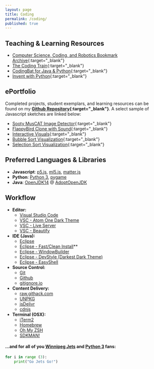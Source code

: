 ```yaml
---
layout: page
title: Coding
permalink: /coding/
published: true
---
```


## Teaching & Learning Resources
- [Computer Science, Coding, and Robotics Bookmark Archive](/media/compsci_bookmarks.html){:target="_blank"}
- [The Coding Train](https://thecodingtrain.com/){:target="_blank"}
- [CodingBat for Java & Python](https://codingbat.com/python){:target="_blank"}
- [Invent with Python](https://inventwithpython.com/){:target="_blank"}

## ePortfolio
Completed projects, student exemplars, and learning resources can be found on my **[Github Repository](https://github.com/mvpoirier/){:target="_blank"}**. A select sample of Javascript sketches are linked below:

- [Sooty MusCAT Image Detector](https://raw.githack.com/mvpoirier/Javascript/master/sootyDetector/index.html){:target="_blank"}
- [FlappyBird Clone with Sound](https://rawcdn.githack.com/mvpoirier/Javascript/10c9ddfab73272a126eefb6ac23b20ef061236a2/flappyBirdClones/WEEK3/index.html){:target="_blank"}
- [Interactive Visuals](https://raw.githack.com/mvpoirier/Javascript/master/squareCircle/index.html){:target="_blank"}
- [Bubble Sort Visualization](https://raw.githack.com/mvpoirier/Javascript/master/sortingVisualization/bubbleSort.html){:target="_blank"}
- [Selection Sort Visualization](https://raw.githack.com/mvpoirier/Javascript/master/sortingVisualization/selectionSort.html){:target="_blank"}

## Preferred Languages & Libraries
- **Javascript**: [p5.js](https://p5js.org/), [ml5.js](https://ml5js.org/), [matter.js](https://brm.io/matter-js/)
- **Python**: [Python 3](https://www.python.org/downloads/), [pygame](https://www.pygame.org/news)
- **Java**: [OpenJDK14](https://openjdk.java.net/) @ [AdoptOpenJDK](https://adoptopenjdk.net/)

## Workflow
- **Editor:**
    - [Visual Studio Code](https://code.visualstudio.com/)
    - [VSC - Atom One Dark Theme](https://marketplace.visualstudio.com/items?itemName=akamud.vscode-theme-onedark)
    - [VSC - Live Server](https://marketplace.visualstudio.com/items?itemName=ritwickdey.LiveServer)
    - [VSC - Beautify](https://marketplace.visualstudio.com/items?itemName=HookyQR.beautify)
- **IDE (Java):**
    - [Eclipse](https://www.eclipse.org/downloads/)
    - [Eclipse - Fast/Clean Install](https://gist.github.com/mvpoirier/90e3e2d7aa55ec78902f63416f147fde)**
    - [Eclipse - WindowBuilder](https://www.eclipse.org/windowbuilder/)
    - [Eclipse - DevStyle (Darkest Dark Theme)](https://www.genuitec.com/products/devstyle/)
    - [Eclipse - EasyShell](marketplace.eclipse.org/content/easyshell)
- **Source Control:**
    - [Git](https://git-scm.com/)
    - [Github](https://github.com/)
    - [gitignore.io](https://gitignore.io/)
- **Content Delivery:**
    - [raw.githack.com](https://raw.githack.com/)
    - [UNPKG](https://unpkg.com/)
    - [jsDelivr](https://www.jsdelivr.com/)
    - [cdnjs](https://cdnjs.com/)
- **Terminal (OSX):**
    - [iTerm2](https://www.iterm2.com/)
    - [Homebrew](https://brew.sh/)
    - [Oh My ZSH](https://ohmyz.sh/)
    - [SDKMAN!](https://sdkman.io/)

<!--
<iframe 
width="525" height="525"
frameborder="0" 
src="https://raw.githack.com/mvpoirier/Javascript/master/squareCircle/index.html">
</iframe>

- Visualizing the `Bubble Sort` algorithm:
<iframe 
width="825" height="250"
frameborder="0" 
src="https://raw.githack.com/mvpoirier/Javascript/master/sortingVisualization/bubbleSort.html">
</iframe>

- Visualizing the `Selection Sort` algorithm:
<iframe 
width="825" height="250"
frameborder="0" 
src="https://raw.githack.com/mvpoirier/Javascript/master/sortingVisualization/selectionSort.html">
</iframe>
-->

#### ...and for all of you [Winnipeg Jets](https://www.nhl.com/jets) and [Python 3](https://www.python.org/downloads/) fans:
```python
for i in range (3):
    print("Go Jets Go!")
```